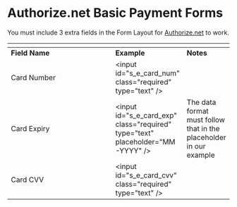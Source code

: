 # Authorize.net Basic Payment Forms

You must include 3 extra fields in the Form Layout for [Authorize.net](http://authorize.net) to work.

<table data-header-hidden><thead><tr><th width="231"></th><th></th><th></th></tr></thead><tbody><tr><td><strong>Field Name</strong></td><td><strong>Example</strong></td><td><strong>Notes</strong></td></tr><tr><td>Card Number</td><td>&#x3C;input id="s_e_card_num" class="required" type="text" /></td><td></td></tr><tr><td>Card Expiry</td><td>&#x3C;input id="s_e_card_exp" class="required" type="text" placeholder="MM-YYYY" /></td><td>The data format must follow that in the placeholder in our example</td></tr><tr><td>Card CVV</td><td>&#x3C;input id="s_e_card_cvv" class="required" type="text" /></td><td></td></tr></tbody></table>

